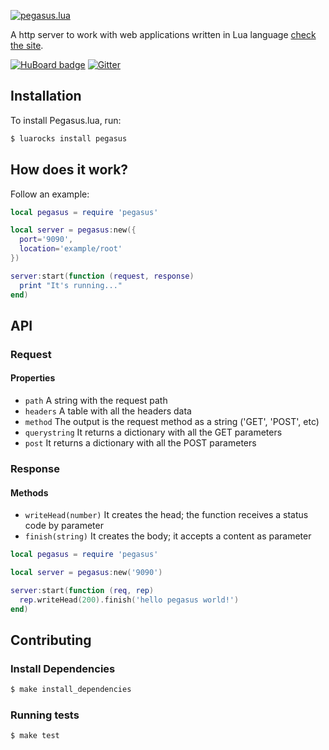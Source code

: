 [![pegasus.lua](http://evandrolg.github.io/pegasus.lua/pegasus.lua.svg)](http://evandrolg.github.io/pegasus.lua)

A http server to work with web applications written in Lua language [check the site](http://evandrolg.github.io/pegasus.lua).

[![HuBoard
badge](http://img.shields.io/badge/Hu-Board-7965cc.svg)](https://huboard.com/EvandroLG/pegasus.lua)
[![Gitter](https://badges.gitter.im/Join%20Chat.svg)](https://gitter.im/EvandroLG/pegasus.lua?utm_source=badge&utm_medium=badge&utm_campaign=pr-badge&utm_content=badge)

## Installation
To install Pegasus.lua, run:
```sh
$ luarocks install pegasus
```

## How does it work?
Follow an example:
```lua
local pegasus = require 'pegasus'

local server = pegasus:new({
  port='9090',
  location='example/root'
})

server:start(function (request, response)
  print "It's running..."
end)
```

## API
### Request
#### Properties
* `path` A string with the request path
* `headers` A table with all the headers data
* `method` The output is the request method as a string ('GET', 'POST', etc)
* `querystring` It returns a dictionary with all the GET parameters
* `post` It returns a dictionary with all the POST parameters

### Response
#### Methods
* `writeHead(number)` It creates the head; the function receives a status code by parameter
* `finish(string)` It creates the body; it accepts a content as parameter

```lua
local pegasus = require 'pegasus'

local server = pegasus:new('9090')

server:start(function (req, rep)
  rep.writeHead(200).finish('hello pegasus world!')
end)
```

## Contributing

### Install Dependencies

```sh
$ make install_dependencies
```

### Running tests

```sh
$ make test
```

